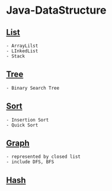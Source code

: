 # Java-DataStructure


## [List](./src/List/)
	- ArrayLilst
	- LInkedList
	- Stack


## [Tree](./src/Tree/)
	- Binary Search Tree
	
## [Sort](./src/Sorting/)
	- Insertion Sort
	- Quick Sort
	
## [Graph](./src/graph/)
	- represented by closed list
	- include DFS, BFS

## [Hash](./src/hash/HashTable.java)



